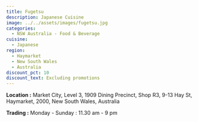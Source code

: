 ```yaml
---
title: Fugetsu
description: Japanese Cuisine
image: ../../assets/images/fugetsu.jpg
categories:
  - NSW Australia - Food & Beverage
cuisine:
  - Japanese
region:
  - Haymarket
  - New South Wales
  - Australia
discount_pct: 10
discount_text: Excluding promotions
---
```

**Location :** Market City, Level 3, 1909 Dining Precinct, Shop R3, 9-13 Hay St, Haymarket, 2000, New South Wales, Australia

**Trading :** Monday - Sunday : 11.30 am - 9 pm
